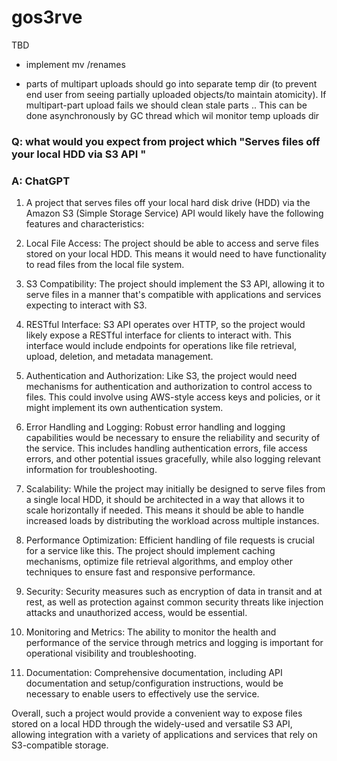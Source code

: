 # gos3rve


TBD 

- implement mv /renames 

- parts of multipart uploads should go into separate temp dir (to prevent end user from seeing partially uploaded objects/to maintain atomicity). If multipart-part upload fails we should clean stale parts .. This can be done asynchronously by GC thread which wil monitor temp uploads dir





### Q: what would you expect from project which "Serves files off your local HDD via S3 API "

### A: ChatGPT
1. A project that serves files off your local hard disk drive (HDD) via the Amazon S3 (Simple Storage Service) API would likely have the following features and characteristics:

2. Local File Access: The project should be able to access and serve files stored on your local HDD. This means it would need to have functionality to read files from the local file system.

3. S3 Compatibility: The project should implement the S3 API, allowing it to serve files in a manner that's compatible with applications and services expecting to interact with S3.

4. RESTful Interface: S3 API operates over HTTP, so the project would likely expose a RESTful interface for clients to interact with. This interface would include endpoints for operations like file retrieval, upload, deletion, and metadata management.

5. Authentication and Authorization: Like S3, the project would need mechanisms for authentication and authorization to control access to files. This could involve using AWS-style access keys and policies, or it might implement its own authentication system.

5. Error Handling and Logging: Robust error handling and logging capabilities would be necessary to ensure the reliability and security of the service. This includes handling authentication errors, file access errors, and other potential issues gracefully, while also logging relevant information for troubleshooting.

6. Scalability: While the project may initially be designed to serve files from a single local HDD, it should be architected in a way that allows it to scale horizontally if needed. This means it should be able to handle increased loads by distributing the workload across multiple instances.

7. Performance Optimization: Efficient handling of file requests is crucial for a service like this. The project should implement caching mechanisms, optimize file retrieval algorithms, and employ other techniques to ensure fast and responsive performance.

8. Security: Security measures such as encryption of data in transit and at rest, as well as protection against common security threats like injection attacks and unauthorized access, would be essential.

9. Monitoring and Metrics: The ability to monitor the health and performance of the service through metrics and logging is important for operational visibility and troubleshooting.

10. Documentation: Comprehensive documentation, including API documentation and setup/configuration instructions, would be necessary to enable users to effectively use the service.

Overall, such a project would provide a convenient way to expose files stored on a local HDD through the widely-used and versatile S3 API, allowing integration with a variety of applications and services that rely on S3-compatible storage.
